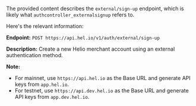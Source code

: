 The provided content describes the `external/sign-up` endpoint, which is likely what `authcontroller_externalsignup` refers to.

Here's the relevant information:

**Endpoint:** `POST https://api.hel.io/v1/auth/external/sign-up`

**Description:** Create a new Helio merchant account using an external authentication method.

**Note:**

- For mainnet, use `https://api.hel.io` as the Base URL and generate API keys from `app.hel.io`.
- For testnet, use `https://api.dev.hel.io` as the Base URL and generate API keys from `app.dev.hel.io`.
